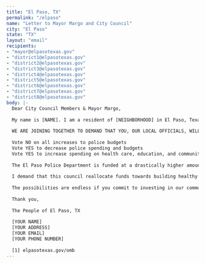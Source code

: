 ```yaml
---
title: "El Paso, TX"
permalink: "/elpaso"
name: "Letter to Mayor Margo and City Council"
city: "El Paso"
state: "TX"
layout: "email"
recipients:
- "mayor@elpasotexas.gov"
- "district1@elpasotexas.gov"
- "district2@elpasotexas.gov"
- "district3@elpasotexas.gov"
- "district4@elpasotexas.gov"
- "district5@elpasotexas.gov"
- "district6@elpasotexas.gov"
- "district7@elpasotexas.gov"
- "district8@elpasotexas.gov"
body: |-
  Dear City Council Members & Mayor Margo,
  
  My name is [NAME]. I am a resident of [NEIGHBORHOOD] in El Paso, Texas. I write this letter today to demand a complete overhaul on our El Paso Police Department. In light of, and in solidarity with, the Black Lives Matter protests being demonstrated across the US and in our city, the El Paso community is calling for the immediate defunding of the EPPD and reinvestment in our communities.
  
  WE ARE JOINING TOGETHER TO DEMAND THAT YOU, OUR LOCAL OFFICIALS, WILL:
  
  Vote NO on all increases to police budgets
  Vote YES to decrease police spending and budgets
  Vote YES to increase spending on health care, education, and community development initiatives and programs that keep up safe.
  
  The El Paso Police Department is funded at a drastically higher amount than all other city programs. In 2019, EPPD received: 5 times as much than parks & recreation, 9 times as much as public health, 12 times as much as human and community development, 15 times as much as libraries, 29 times as much as museum and cultural affairs, and 363 times as much as support for the unhoused [1].
  
  I demand that this council reallocate funds towards building healthy communities, especially those that are most vulnerable as Covid-19 has exposed. It should go towards the health of our elders and children, to social services, to neighborhood infrastructure, to education, to childcare, to homelessness, to dismantling racial inequality, to supporting a vibrant future for our city.
  
  The possibilities are endless if you commit to investing in our communities, not in policing them. El Paso cannot wait any longer for a budget that meets the needs of its residents. The only way to achieve this is to take immediate steps to defund EPPD.
  
  Thank you,
  
  The People of El Paso, TX
  
  [YOUR NAME]
  [YOUR ADDRESS]
  [YOUR EMAIL]
  [YOUR PHONE NUMBER]
  
  [1] elpasotexas.gov/omb
---
```

